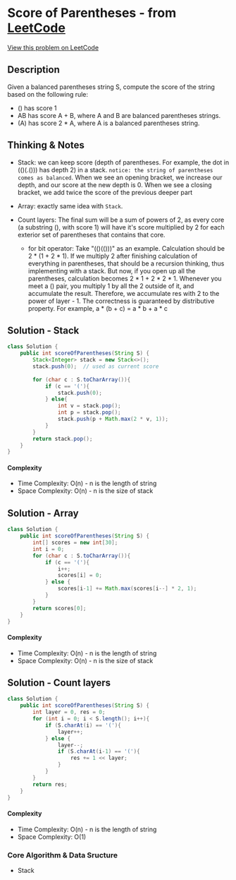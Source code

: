 # Score of Parentheses - from [LeetCode](https://leetcode.com)
[View this problem on LeetCode](https://leetcode.com/problems/score-of-parentheses/)

## Description
Given a balanced parentheses string S, compute the score of the string based on the following rule:
- () has score 1
- AB has score A + B, where A and B are balanced parentheses strings.
- (A) has score 2 * A, where A is a balanced parentheses string.

## Thinking & Notes
- Stack: we can keep score (depth of parentheses. For example, the dot in (()(.())) has depth 2) in a stack. 
`notice: the string of parentheses comes as balanced`. When we see an opening bracket, we increase our depth, 
and our score at the new depth is 0. When we see a closing bracket, we add twice the score of the previous deeper part

- Array: exactly same idea with `Stack`.

- Count layers: The final sum will be a sum of powers of 2, as every core (a substring (), with score 1) 
will have it's score multiplied by 2 for each exterior set of parentheses that contains that core.

  - for bit operator: Take "(()(()))" as an example. Calculation should be 2 * (1 + 2 * 1). If we multiply 2 after finishing calculation of everything in parentheses, that should be a recursion thinking, thus implementing with a stack. But now, if you open up all the parentheses, calculation becomes 2 * 1 + 2 * 2 * 1. Whenever you meet a () pair, you multiply 1 by all the 2 outside of it, and accumulate the result. Therefore, we accumulate res with 2 to the power of layer - 1. The correctness is guaranteed by distributive property. For example, a * (b + c) = a * b + a * c


## Solution - Stack
```java
class Solution {
    public int scoreOfParentheses(String S) {
        Stack<Integer> stack = new Stack<>();
        stack.push(0);  // used as current score
        
        for (char c : S.toCharArray()){
            if (c == '('){
                stack.push(0);
            } else{
                int v = stack.pop();
                int p = stack.pop();
                stack.push(p + Math.max(2 * v, 1));
            }
        }
        return stack.pop();
    }
}
```
#### Complexity
* Time Complexity: O(n) - n is the length of string 
* Space Complexity: O(n) - n is the size of stack

## Solution - Array
```java
class Solution {
    public int scoreOfParentheses(String S) {
        int[] scores = new int[30];
        int i = 0;
        for (char c : S.toCharArray()){
            if (c == '('){
                i++;
                scores[i] = 0; 
            } else {
                scores[i-1] += Math.max(scores[i--] * 2, 1);
            }
        }
        return scores[0];
    }
}
```
#### Complexity
* Time Complexity: O(n) - n is the length of string 
* Space Complexity: O(n) - n is the size of stack

## Solution - Count layers
```java
class Solution {
    public int scoreOfParentheses(String S) {
        int layer = 0, res = 0;
        for (int i = 0; i < S.length(); i++){
            if (S.charAt(i) == '('){
                layer++;
            } else {
                layer--;
                if (S.charAt(i-1) == '('){
                    res += 1 << layer;
                }
            }
        }
        return res;
    }
}
```
#### Complexity
* Time Complexity: O(n) - n is the length of string 
* Space Complexity: O(1)

### Core Algorithm & Data Sructure
* Stack
